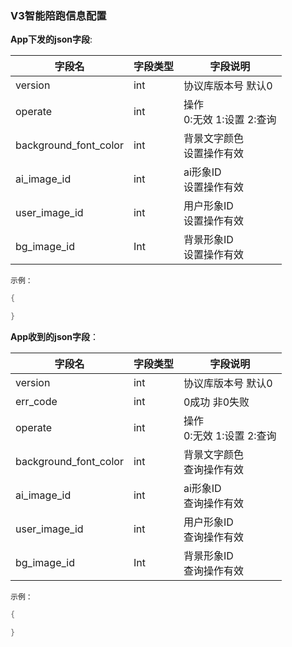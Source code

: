 ### V3智能陪跑信息配置


**App下发的json字段**:

| 字段名                | 字段类型 | 字段说明                        |
| --------------------- | -------- | ------------------------------- |
| version               | int      | 协议库版本号 默认0              |
| operate               | int      | 操作 <br />0:无效 1:设置 2:查询 |
| background_font_color | int      | 背景文字颜色 <br />设置操作有效 |
| ai_image_id           | int      | ai形象ID <br />设置操作有效     |
| user_image_id         | int      | 用户形象ID<br />设置操作有效    |
| bg_image_id           | Int      | 背景形象ID<br />设置操作有效    |

`示例：`

```c
{

}
```

**App收到的json字段**：

| 字段名                | 字段类型 | 字段说明                        |
| --------------------- | -------- | ------------------------------- |
| version               | int      | 协议库版本号 默认0              |
| err_code              | int      | 0成功 非0失败                   |
| operate               | int      | 操作 <br />0:无效 1:设置 2:查询 |
| background_font_color | int      | 背景文字颜色 <br />查询操作有效 |
| ai_image_id           | int      | ai形象ID <br />查询操作有效     |
| user_image_id         | int      | 用户形象ID<br />查询操作有效    |
| bg_image_id           | Int      | 背景形象ID<br />查询操作有效    |

`示例：`

```c
{

}
```

